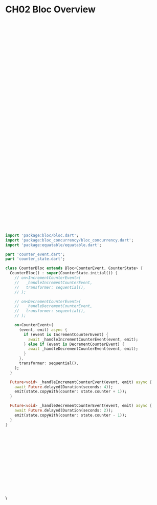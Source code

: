 # CH02 Bloc Overview

\
&#x20;                                          &#x20;

<figure><img src="https://fistkim101.github.io/images/Section+Overview-page-001.jpg" alt=""><figcaption></figcaption></figure>

<figure><img src="https://fistkim101.github.io/images/Section+Overview-page-002.jpg" alt=""><figcaption></figcaption></figure>

<figure><img src="https://fistkim101.github.io/images/Section+Overview-page-003.jpg" alt=""><figcaption></figcaption></figure>

<figure><img src="https://fistkim101.github.io/images/Section+Overview-page-004.jpg" alt=""><figcaption></figcaption></figure>

<figure><img src="https://fistkim101.github.io/images/Section+Overview-page-005.jpg" alt=""><figcaption></figcaption></figure>

<figure><img src="https://fistkim101.github.io/images/Section+Overview-page-006.jpg" alt=""><figcaption></figcaption></figure>

<figure><img src="https://fistkim101.github.io/images/Section+Overview-page-007.jpg" alt=""><figcaption></figcaption></figure>

<figure><img src="https://fistkim101.github.io/images/Section+Overview-page-008.jpg" alt=""><figcaption></figcaption></figure>

<figure><img src="https://fistkim101.github.io/images/Section+Overview-page-009.jpg" alt=""><figcaption></figcaption></figure>

<figure><img src="https://fistkim101.github.io/images/Section+Overview-page-010.jpg" alt=""><figcaption></figcaption></figure>

<figure><img src="https://fistkim101.github.io/images/Section+Overview-page-011.jpg" alt=""><figcaption></figcaption></figure>

<figure><img src="https://fistkim101.github.io/images/Section+Overview-page-012.jpg" alt=""><figcaption></figcaption></figure>

<figure><img src="https://fistkim101.github.io/images/Section+Overview-page-013.jpg" alt=""><figcaption></figcaption></figure>

<figure><img src="https://fistkim101.github.io/images/injecting+cubits+or+blocs-page-001.jpg" alt=""><figcaption></figcaption></figure>

<figure><img src="https://fistkim101.github.io/images/injecting+cubits+or+blocs-page-002.jpg" alt=""><figcaption></figcaption></figure>

<figure><img src="https://fistkim101.github.io/images/BlocBuilder-page-001.jpg" alt=""><figcaption></figcaption></figure>

<figure><img src="https://fistkim101.github.io/images/BlocListener+and+BlocConsumer-page-001.jpg" alt=""><figcaption></figcaption></figure>

<figure><img src="https://fistkim101.github.io/images/BlocListener+and+BlocConsumer-page-002.jpg" alt=""><figcaption></figcaption></figure>

<figure><img src="https://fistkim101.github.io/images/BlocListener+and+BlocConsumer-page-003.jpg" alt=""><figcaption></figcaption></figure>

<figure><img src="https://fistkim101.github.io/images/BlocListener+and+BlocConsumer-page-004.jpg" alt=""><figcaption></figcaption></figure>

<figure><img src="https://fistkim101.github.io/images/BlocListener+and+BlocConsumer-page-005.jpg" alt=""><figcaption></figcaption></figure>

<figure><img src="https://fistkim101.github.io/images/BlocListener+and+BlocConsumer-page-006.jpg" alt=""><figcaption></figcaption></figure>

<figure><img src="https://fistkim101.github.io/images/BuildContext+extension+methods-page-001.jpg" alt=""><figcaption></figcaption></figure>

<figure><img src="https://fistkim101.github.io/images/BuildContext+extension+methods-page-002.jpg" alt=""><figcaption></figcaption></figure>

<figure><img src="https://fistkim101.github.io/images/BuildContext+extension+methods-page-003.jpg" alt=""><figcaption></figcaption></figure>

<figure><img src="https://fistkim101.github.io/images/BuildContext+extension+methods-page-004.jpg" alt=""><figcaption></figcaption></figure>

<figure><img src="https://fistkim101.github.io/images/BuildContext+extension+methods-page-005.jpg" alt=""><figcaption></figcaption></figure>

<figure><img src="https://fistkim101.github.io/images/BuildContext+extension+methods-page-006.jpg" alt=""><figcaption></figcaption></figure>

<figure><img src="https://fistkim101.github.io/images/Bloc+Access+-+context-page-001.jpg" alt=""><figcaption></figcaption></figure>

<figure><img src="https://fistkim101.github.io/images/Bloc+Access+-+context-page-002.jpg" alt=""><figcaption></figcaption></figure>

<figure><img src="https://fistkim101.github.io/images/Bloc+Access+-+context-page-003.jpg" alt=""><figcaption></figcaption></figure>

<figure><img src="https://fistkim101.github.io/images/19+Observing+Cubit+and+Blocs(new)-page-001.jpg" alt=""><figcaption></figcaption></figure>

<figure><img src="https://fistkim101.github.io/images/19+Observing+Cubit+and+Blocs(new)-page-002.jpg" alt=""><figcaption></figcaption></figure>

<figure><img src="https://fistkim101.github.io/images/19+Observing+Cubit+and+Blocs(new)-page-003.jpg" alt=""><figcaption></figcaption></figure>

<figure><img src="https://fistkim101.github.io/images/19+Observing+Cubit+and+Blocs(new)-page-004.jpg" alt=""><figcaption></figcaption></figure>

<figure><img src="https://fistkim101.github.io/images/19+Observing+Cubit+and+Blocs(new)-page-005.jpg" alt=""><figcaption></figcaption></figure>

<figure><img src="https://fistkim101.github.io/images/19+Observing+Cubit+and+Blocs(new)-page-006.jpg" alt=""><figcaption></figcaption></figure>

<figure><img src="https://fistkim101.github.io/images/19+Observing+Cubit+and+Blocs(new)-page-007.jpg" alt=""><figcaption></figcaption></figure>

<figure><img src="https://fistkim101.github.io/images/19+Observing+Cubit+and+Blocs(new)-page-008.jpg" alt=""><figcaption></figcaption></figure>

<figure><img src="https://fistkim101.github.io/images/19+Observing+Cubit+and+Blocs(new)-page-009.jpg" alt=""><figcaption></figcaption></figure>

<figure><img src="https://fistkim101.github.io/images/Event+Transformer-page-001.jpg" alt=""><figcaption></figcaption></figure>

<figure><img src="https://fistkim101.github.io/images/Event+Transformer-page-002.jpg" alt=""><figcaption></figcaption></figure>

<figure><img src="https://fistkim101.github.io/images/Event+Transformer-page-003.jpg" alt=""><figcaption></figcaption></figure>

<figure><img src="https://fistkim101.github.io/images/Event+Transformer-page-004.jpg" alt=""><figcaption></figcaption></figure>

<figure><img src="https://fistkim101.github.io/images/Event+Transformer-page-005.jpg" alt=""><figcaption></figcaption></figure>

```dart
import 'package:bloc/bloc.dart';
import 'package:bloc_concurrency/bloc_concurrency.dart';
import 'package:equatable/equatable.dart';

part 'counter_event.dart';
part 'counter_state.dart';

class CounterBloc extends Bloc<CounterEvent, CounterState> {
  CounterBloc() : super(CounterState.initial()) {
    // on<IncrementCounterEvent>(
    //   _handleIncrementCounterEvent,
    //   transformer: sequential(),
    // );

    // on<DecrementCounterEvent>(
    //   _handleDecrementCounterEvent,
    //   transformer: sequential(),
    // );

    on<CounterEvent>(
      (event, emit) async {
        if (event is IncrementCounterEvent) {
          await _handleIncrementCounterEvent(event, emit);
        } else if (event is DecrementCounterEvent) {
          await _handleDecrementCounterEvent(event, emit);
        }
      },
      transformer: sequential(),
    );
  }

  Future<void> _handleIncrementCounterEvent(event, emit) async {
    await Future.delayed(Duration(seconds: 4));
    emit(state.copyWith(counter: state.counter + 1));
  }

  Future<void> _handleDecrementCounterEvent(event, emit) async {
    await Future.delayed(Duration(seconds: 2));
    emit(state.copyWith(counter: state.counter - 1));
  }
}
```

&#x20;           &#x20;

<figure><img src="https://fistkim101.github.io/images/24+Hydrated+Bloc+(9.0)-page-001.jpg" alt=""><figcaption></figcaption></figure>

<figure><img src="https://fistkim101.github.io/images/24+Hydrated+Bloc+(9.0)-page-002.jpg" alt=""><figcaption></figcaption></figure>

<figure><img src="https://fistkim101.github.io/images/24+Hydrated+Bloc+(9.0)-page-003.jpg" alt=""><figcaption></figcaption></figure>

<figure><img src="https://fistkim101.github.io/images/24+Hydrated+Bloc+(9.0)-page-004.jpg" alt=""><figcaption></figcaption></figure>

<figure><img src="https://fistkim101.github.io/images/24+Hydrated+Bloc+(9.0)-page-005.jpg" alt=""><figcaption></figcaption></figure>

<figure><img src="https://fistkim101.github.io/images/24+Hydrated+Bloc+(9.0)-page-006.jpg" alt=""><figcaption></figcaption></figure>

<figure><img src="https://fistkim101.github.io/images/24+Hydrated+Bloc+(9.0)-page-007.jpg" alt=""><figcaption></figcaption></figure>

<figure><img src="https://fistkim101.github.io/images/RepositoryProvider-page-001.jpg" alt=""><figcaption></figcaption></figure>

<figure><img src="https://fistkim101.github.io/images/RepositoryProvider-page-002.jpg" alt=""><figcaption></figcaption></figure>

<figure><img src="https://fistkim101.github.io/images/RepositoryProvider-page-003.jpg" alt=""><figcaption></figcaption></figure>

<figure><img src="https://fistkim101.github.io/images/RepositoryProvider-page-004.jpg" alt=""><figcaption></figcaption></figure>

<figure><img src="https://fistkim101.github.io/images/RepositoryProvider-page-005.jpg" alt=""><figcaption></figcaption></figure>

<figure><img src="https://fistkim101.github.io/images/Cubit+vs+Bloc-page-001.jpg" alt=""><figcaption></figcaption></figure>

<figure><img src="https://fistkim101.github.io/images/Cubit+vs+Bloc-page-002.jpg" alt=""><figcaption></figcaption></figure>

\
